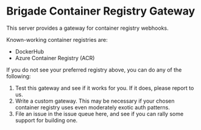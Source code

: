 # Brigade Container Registry Gateway

This server provides a gateway for container registry webhooks.

Known-working container registries are:

- DockerHub
- Azure Container Registry (ACR)

If you do not see your preferred registry above, you can do any of the following:

1. Test this gateway and see if it works for you. If it does, please report to
  us.
2. Write a custom gateway. This may be necessary if your chosen container registry
  uses even moderately exotic auth patterns.
3. File an issue in the issue queue here, and see if you can rally some support
  for building one.
